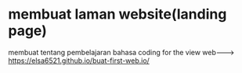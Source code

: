 # membuat laman website(landing page)
membuat  tentang pembelajaran bahasa coding
for the view web---> https://elsa6521.github.io/buat-first-web.io/
